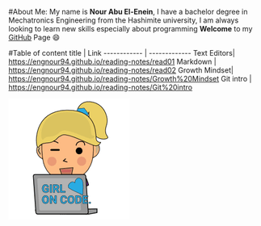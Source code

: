 #About Me:
My name is **Nour Abu El-Enein**, I have a bachelor degree in Mechatronics Engineering from the Hashimite university, I am always looking to learn new skills especially about programming 
**Welcome** to my [GitHub](https://github.com/engnour94) Page :smile:


#Table of content
title | Link
------------ | -------------
 Text Editors| https://engnour94.github.io/reading-notes/read01
Markdown | https://engnour94.github.io/reading-notes/read02
Growth Mindset| https://engnour94.github.io/reading-notes/Growth%20Mindset
Git intro | https://engnour94.github.io/reading-notes/Git%20intro

![pic](main.png)